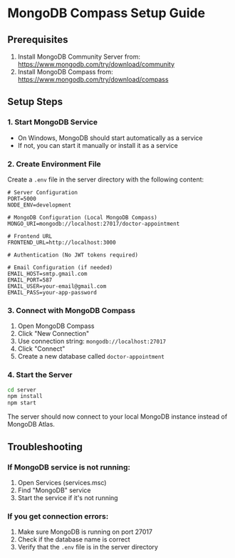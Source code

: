 # MongoDB Compass Setup Guide

## Prerequisites
1. Install MongoDB Community Server from: https://www.mongodb.com/try/download/community
2. Install MongoDB Compass from: https://www.mongodb.com/try/download/compass

## Setup Steps

### 1. Start MongoDB Service
- On Windows, MongoDB should start automatically as a service
- If not, you can start it manually or install it as a service

### 2. Create Environment File
Create a `.env` file in the server directory with the following content:

```
# Server Configuration
PORT=5000
NODE_ENV=development

# MongoDB Configuration (Local MongoDB Compass)
MONGO_URI=mongodb://localhost:27017/doctor-appointment

# Frontend URL
FRONTEND_URL=http://localhost:3000

# Authentication (No JWT tokens required)

# Email Configuration (if needed)
EMAIL_HOST=smtp.gmail.com
EMAIL_PORT=587
EMAIL_USER=your-email@gmail.com
EMAIL_PASS=your-app-password
```

### 3. Connect with MongoDB Compass
1. Open MongoDB Compass
2. Click "New Connection"
3. Use connection string: `mongodb://localhost:27017`
4. Click "Connect"
5. Create a new database called `doctor-appointment`

### 4. Start the Server
```bash
cd server
npm install
npm start
```

The server should now connect to your local MongoDB instance instead of MongoDB Atlas.

## Troubleshooting

### If MongoDB service is not running:
1. Open Services (services.msc)
2. Find "MongoDB" service
3. Start the service if it's not running

### If you get connection errors:
1. Make sure MongoDB is running on port 27017
2. Check if the database name is correct
3. Verify that the `.env` file is in the server directory 